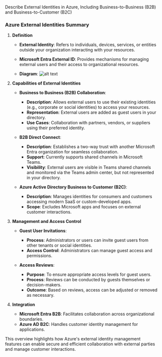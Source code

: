 Describe External Identities in Azure, Including Business-to-Business (B2B) and Business-to-Customer (B2C)

### **Azure External Identities Summary**

1. **Definition**
   - **External Identity**: Refers to individuals, devices, services, or entities outside your organization interacting with your resources.
   - **Microsoft Entra External ID**: Provides mechanisms for managing external users and their access to organizational resources.

   - **Diagram**: ![alt text](https://learn.microsoft.com/en-in/training/wwl-azure/describe-azure-identity-access-security/media/azure-active-directory-external-identities-5a892021.png)

2. **Capabilities of External Identities**

   - **Business to Business (B2B) Collaboration**:
     - **Description**: Allows external users to use their existing identities (e.g., corporate or social identities) to access your resources.
     - **Representation**: External users are added as guest users in your directory.
     - **Use Cases**: Collaboration with partners, vendors, or suppliers using their preferred identity.

   - **B2B Direct Connect**:
     - **Description**: Establishes a two-way trust with another Microsoft Entra organization for seamless collaboration.
     - **Support**: Currently supports shared channels in Microsoft Teams.
     - **Visibility**: External users are visible in Teams shared channels and monitored via the Teams admin center, but not represented in your directory.

   - **Azure Active Directory Business to Customer (B2C)**:
     - **Description**: Manages identities for consumers and customers accessing modern SaaS or custom-developed apps.
     - **Scope**: Excludes Microsoft apps and focuses on external customer interactions.

3. **Management and Access Control**

   - **Guest User Invitations**:
     - **Process**: Administrators or users can invite guest users from other tenants or social identities.
     - **Access Control**: Administrators can manage guest access and permissions.

   - **Access Reviews**:
     - **Purpose**: To ensure appropriate access levels for guest users.
     - **Process**: Reviews can be conducted by guests themselves or decision-makers.
     - **Outcome**: Based on reviews, access can be adjusted or removed as necessary.

4. **Integration**
   - **Microsoft Entra B2B**: Facilitates collaboration across organizational boundaries.
   - **Azure AD B2C**: Handles customer identity management for applications.

This overview highlights how Azure's external identity management features can enable secure and efficient collaboration with external parties and manage customer interactions.